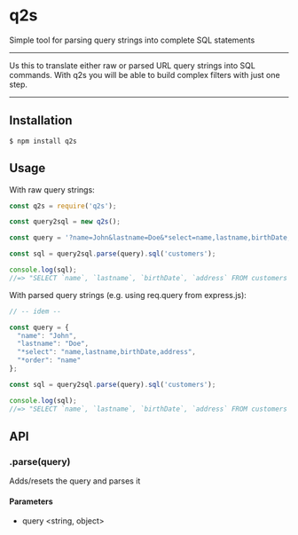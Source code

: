 # q2s
Simple tool for parsing query strings into complete SQL statements

---

Us this to translate either raw or parsed URL query strings into SQL commands. With q2s you will be able to build complex filters with just one step.

---

## Installation

```
$ npm install q2s
```

## Usage

With raw query strings:
```js
const q2s = require('q2s');

const query2sql = new q2s();

const query = '?name=John&lastname=Doe&*select=name,lastname,birthDate,address&*order=name';

const sql = query2sql.parse(query).sql('customers');

console.log(sql);
//=> "SELECT `name`, `lastname`, `birthDate`, `address` FROM customers WHERE `name`='John' AND `lastname`='Doe' ORDER BY `name` ASC"
```

With parsed query strings (e.g. using req.query from express.js):
```js
// -- idem --

const query = {
  "name": "John",
  "lastname": "Doe",
  "*select": "name,lastname,birthDate,address",
  "*order": "name"
};

const sql = query2sql.parse(query).sql('customers');

console.log(sql);
//=> "SELECT `name`, `lastname`, `birthDate`, `address` FROM customers WHERE `name`='John' AND `lastname`='Doe' ORDER BY `name` ASC"
```

## API

### .parse(**query**)

Adds/resets the query and parses it

#### Parameters

* query \<string, object\> 

